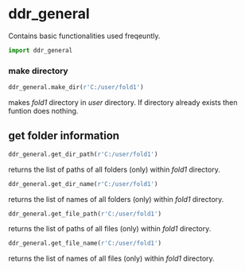 # ddr_general

Contains basic functionalities used freqeuntly.

```py
import ddr_general
```

### make directory

```py
ddr_general.make_dir(r'C:/user/fold1')
```

makes *fold1* directory in *user* directory. If directory already exists then funtion does nothing.

## get folder information

```py
ddr_general.get_dir_path(r'C:/user/fold1')
```

returns the list of paths of all folders (only) within *fold1* directory.

```py
ddr_general.get_dir_name(r'C:/user/fold1')
```

returns the  list of names of all folders (only) within *fold1* directory.

```py
ddr_general.get_file_path(r'C:/user/fold1')
```

returns the list of paths of all files (only) within *fold1* directory.

```py
ddr_general.get_file_name(r'C:/user/fold1')
```

returns the list of names of all files (only) within *fold1* directory.

